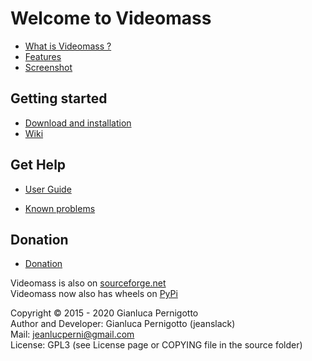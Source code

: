 # Welcome to Videomass

* [What is Videomass ?](about.md)
* [Features](features.md)
* [Screenshot](screenshot.md)

## Getting started

* [Download and installation](download_installation.md)
* [Wiki](https://github.com/jeanslack/Videomass/wiki)

## Get Help
* [User Guide](videomass_use.md)
<!--* [Tips and Tricks](tips_and_tricks.md)-->
* [Known problems](known_problems.md)

## Donation
* [Donation](donation.md)

Videomass is also on [sourceforge.net](https://sourceforge.net/projects/videomass2/)   
Videomass now also has wheels on [PyPi](https://pypi.org/project/videomass/)   

Copyright © 2015 - 2020 Gianluca Pernigotto   
Author and Developer: Gianluca Pernigotto (jeanslack)  
Mail: <jeanlucperni@gmail.com>   
License: GPL3 (see License page or COPYING file in the source folder)


